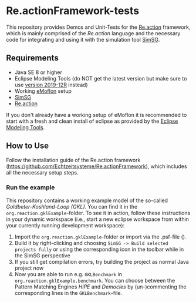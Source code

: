 # Re.actionFramework-tests
This repository provides Demos and Unit-Tests for the [Re.action](https://github.com/Echtzeitsysteme/Re.actionFramework) framework, which is mainly comprised of the *Re.action* language and the necessary code for integrating and using it with the simulation tool [SimSG](https://github.com/Echtzeitsysteme/SimSG).

## Requirements
* Java SE 8 or higher
 * Eclipse Modeling Tools (do NOT get the latest version but make sure to use [version 2019-12R](https://www.eclipse.org/downloads/packages/release/2019-12/r/eclipse-modeling-tools) instead)
* Working [eMoflon](https://github.com/eMoflon/emoflon-ibex) setup
* [SimSG](https://github.com/Echtzeitsysteme/SimSG)
* [Re.action](https://github.com/Echtzeitsysteme/Re.actionFramework)

If you don't already have a working setup of eMoflon it is recommended to start with a fresh and clean install of eclipse as provided by the [Eclipse Modeling Tools](https://www.eclipse.org/downloads/packages/release/2019-12/r/eclipse-modeling-tools).

## How to Use
Follow the installation guide of the Re.action framework (https://github.com/Echtzeitsysteme/Re.actionFramework), which includes all the necessary setup steps.

### Run the example
This repository contains a working example model of the so-called *Goldbeter-Koshland-Loop (GKL)*. You can find it in the `org.reaction.gklExample`-folder. To see it in action, follow these instructions in your dynamic workspace (i.e., start a new eclipse workspace from within your currently running development workspace):
1. Import the `org.reaction.gklExample`-folder or import via the .psf-file ().
2. Build it by right-clicking and choosing `SimSG -> Build selected projects fully` or using the corresponding icon in the toolbar while in the SimSG perspective
4. If you still get compilation errors, try building the project as normal Java project now
5. Now you are able to run e.g. `GKLBenchmark` in `org.reaction.gklExample.benchmark`. You can choose between the Pattern Matching Engines *HiPE* and *Democles* by (un-)commenting the corresponding lines in the `GKLBenchmark`-file.
